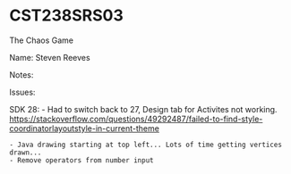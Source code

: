 # CST238SRS03  
The Chaos Game  

Name:  Steven Reeves

Notes:  

Issues:  

SDK 28:
	- Had to switch back to 27, Design tab for Activites not working.
	https://stackoverflow.com/questions/49292487/failed-to-find-style-coordinatorlayoutstyle-in-current-theme
	
	- Java drawing starting at top left... Lots of time getting vertices drawn...
	- Remove operators from number input